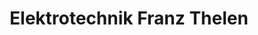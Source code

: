 ---
title: "Elektrotechnik Franz Thelen"
url: /koeln/elektrotechnik-franz-thelen/
shop: Elektronik
---
